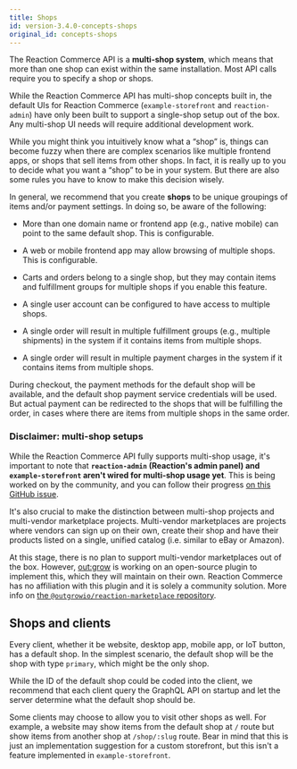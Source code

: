 ```yaml
---
title: Shops
id: version-3.4.0-concepts-shops
original_id: concepts-shops
---
```


The Reaction Commerce API is a **multi-shop system**, which means that more than one shop can exist within the same installation. Most API calls require you to specify a shop or shops.

While the Reaction Commerce API has multi-shop concepts built in, the default UIs for Reaction Commerce (`example-storefront` and `reaction-admin`) have only been built to support a single-shop setup out of the box. Any multi-shop UI needs will require additional development work. 

While you might think you intuitively know what a “shop” is, things can become fuzzy when there are complex scenarios like multiple frontend apps, or shops that sell items from other shops. In fact, it is really up to you to decide what you want a “shop” to be in your system. But there are also some rules you have to know to make this decision wisely.

In general, we recommend that you create **shops** to be unique groupings of items and/or payment settings. In doing so, be aware of the following:

- More than one domain name or frontend app (e.g., native mobile) can point to the same default shop. This is configurable.

- A web or mobile frontend app may allow browsing of multiple shops. This is configurable.

- Carts and orders belong to a single shop, but they may contain items and fulfillment groups for multiple shops if you enable this feature.

- A single user account can be configured to have access to multiple shops.

- A single order will result in multiple fulfillment groups (e.g., multiple shipments) in the system if it contains items from multiple shops.

- A single order will result in multiple payment charges in the system if it contains items from multiple shops.

During checkout, the payment methods for the default shop will be available, and the default shop payment service credentials will be used. But actual payment can be redirected to the shops that will be fulfilling the order, in cases where there are items from multiple shops in the same order.

### Disclaimer: multi-shop setups

While the Reaction Commerce API fully supports multi-shop usage, it's important to note that **`reaction-admin` (Reaction's admin panel) and `example-storefront` aren't wired for multi-shop usage yet**. This is being worked on by the community, and you can follow their progress [on this GitHub issue](https://github.com/reactioncommerce/reaction-admin/issues/93#issuecomment-598295994).

It's also crucial to make the distinction between multi-shop projects and multi-vendor marketplace projects. Multi-vendor marketplaces are projects where vendors can sign up on their own, create their shop and have their products listed on a single, unified catalog (i.e. similar to eBay or Amazon).

At this stage, there is no plan to support multi-vendor marketplaces out of the box. However, [out:grow](https://outgrow.io) is working on an open-source plugin to implement this, which they will maintain on their own. Reaction Commerce has no affiliation with this plugin and it is solely a community solution. More info on [the `@outgrowio/reaction-marketplace` repository](https://github.com/outgrow/reaction-marketplace).

## Shops and clients

Every client, whether it be website, desktop app, mobile app, or IoT button, has a default shop. In the simplest scenario, the default shop will be the shop with type `primary`, which might be the only shop.

While the ID of the default shop could be coded into the client, we recommend that each client query the GraphQL API on startup and let the server determine what the default shop should be.

Some clients may choose to allow you to visit other shops as well. For example, a website may show items from the default shop at `/` route but show items from another shop at `/shop/:slug` route. Bear in mind that this is just an implementation suggestion for a custom storefront, but this isn't a feature implemented in `example-storefront`. 
